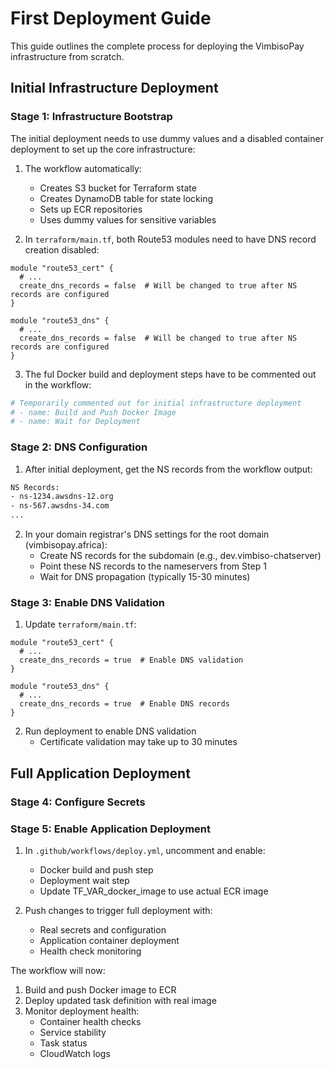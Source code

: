 # First Deployment Guide

This guide outlines the complete process for deploying the VimbisoPay infrastructure from scratch.

## Initial Infrastructure Deployment

### Stage 1: Infrastructure Bootstrap

The initial deployment needs to use dummy values and a disabled container deployment to set up the core infrastructure:

1. The workflow automatically:
   - Creates S3 bucket for Terraform state
   - Creates DynamoDB table for state locking
   - Sets up ECR repositories
   - Uses dummy values for sensitive variables

2. In `terraform/main.tf`, both Route53 modules need to have DNS record creation disabled:
```hcl
module "route53_cert" {
  # ...
  create_dns_records = false  # Will be changed to true after NS records are configured
}

module "route53_dns" {
  # ...
  create_dns_records = false  # Will be changed to true after NS records are configured
}
```

3. The ful Docker build and deployment steps have to be commented out in the workflow:
```yaml
# Temporarily commented out for initial infrastructure deployment
# - name: Build and Push Docker Image
# - name: Wait for Deployment
```

### Stage 2: DNS Configuration

1. After initial deployment, get the NS records from the workflow output:
```bash
NS Records:
- ns-1234.awsdns-12.org
- ns-567.awsdns-34.com
...
```

2. In your domain registrar's DNS settings for the root domain (vimbisopay.africa):
   - Create NS records for the subdomain (e.g., dev.vimbiso-chatserver)
   - Point these NS records to the nameservers from Step 1
   - Wait for DNS propagation (typically 15-30 minutes)

### Stage 3: Enable DNS Validation

1. Update `terraform/main.tf`:
```hcl
module "route53_cert" {
  # ...
  create_dns_records = true  # Enable DNS validation
}

module "route53_dns" {
  # ...
  create_dns_records = true  # Enable DNS records
}
```

2. Run deployment to enable DNS validation
   - Certificate validation may take up to 30 minutes

## Full Application Deployment

### Stage 4: Configure Secrets

### Stage 5: Enable Application Deployment

1. In `.github/workflows/deploy.yml`, uncomment and enable:
   - Docker build and push step
   - Deployment wait step
   - Update TF_VAR_docker_image to use actual ECR image

2. Push changes to trigger full deployment with:
   - Real secrets and configuration
   - Application container deployment
   - Health check monitoring

The workflow will now:
1. Build and push Docker image to ECR
2. Deploy updated task definition with real image
3. Monitor deployment health:
   - Container health checks
   - Service stability
   - Task status
   - CloudWatch logs
